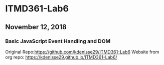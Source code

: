 # ITMD361-Lab6
## November 12, 2018 
### Basic JavaScript Event Handling and DOM
Original Repo:https://github.com/kdenisse29/ITMD361-Lab6
Website from org repo: https://kdenisse29.github.io/ITMD361-Lab6/